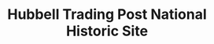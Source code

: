 ---
layout: repo
title: "Hubbell Trading Post National Historic Site"
id: 12773
permalink: repos/12773/
---